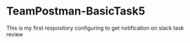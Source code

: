 # TeamPostman-BasicTask5
This is my first respository configuring to get notification on slack task review
